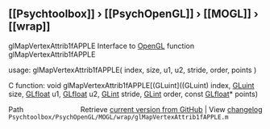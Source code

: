 ## [[Psychtoolbox]] &#8250; [[PsychOpenGL]] &#8250; [[MOGL]] &#8250; [[wrap]]

glMapVertexAttrib1fAPPLE  Interface to [OpenGL](OpenGL) function glMapVertexAttrib1fAPPLE  
  
usage:  glMapVertexAttrib1fAPPLE( index, size, u1, u2, stride, order, points )  
  
C function:  void glMapVertexAttrib1fAPPLE[(GLuint]((GLuint) index, [GLuint](GLuint) size, [GLfloat](GLfloat) u1, [GLfloat](GLfloat) u2, [GLint](GLint) stride, [GLint](GLint) order, const [GLfloat](GLfloat)\* points)  




<div class="code_header" style="text-align:right;">
  <span style="float:left;">Path&nbsp;&nbsp;</span> <span class="counter">Retrieve <a href=
  "https://raw.github.com/Psychtoolbox-3/Psychtoolbox-3/beta/Psychtoolbox/PsychOpenGL/MOGL/wrap/glMapVertexAttrib1fAPPLE.m">current version from GitHub</a> | View <a href=
  "https://github.com/Psychtoolbox-3/Psychtoolbox-3/commits/beta/Psychtoolbox/PsychOpenGL/MOGL/wrap/glMapVertexAttrib1fAPPLE.m">changelog</a></span>
</div>
<div class="code">
  <code>Psychtoolbox/PsychOpenGL/MOGL/wrap/glMapVertexAttrib1fAPPLE.m</code>
</div>

